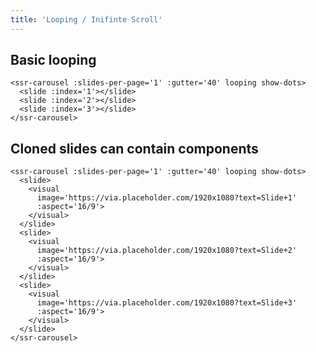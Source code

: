 ```yaml
---
title: 'Looping / Inifinte Scroll'
---
```


## Basic looping

<ssr-carousel :slides-per-page='1' :gutter='40' looping show-dots>
  <slide :index='1'></slide>
  <slide :index='2'></slide>
  <slide :index='3'></slide>
</ssr-carousel>

```vue
<ssr-carousel :slides-per-page='1' :gutter='40' looping show-dots>
  <slide :index='1'></slide>
  <slide :index='2'></slide>
  <slide :index='3'></slide>
</ssr-carousel>
```

## Cloned slides can contain components

<ssr-carousel :slides-per-page='1' :gutter='40' looping show-dots>
  <slide>
    <visual
      image='https://via.placeholder.com/1920x1080?text=Slide+1'
      :aspect='16/9'>
    </visual>
  </slide>
  <slide>
    <visual
      image='https://via.placeholder.com/1920x1080?text=Slide+2'
      :aspect='16/9'>
    </visual>
  </slide>
  <slide>
    <visual
      image='https://via.placeholder.com/1920x1080?text=Slide+3'
      :aspect='16/9'>
    </visual>
  </slide>
</ssr-carousel>

```vue
<ssr-carousel :slides-per-page='1' :gutter='40' looping show-dots>
  <slide>
    <visual
      image='https://via.placeholder.com/1920x1080?text=Slide+1'
      :aspect='16/9'>
    </visual>
  </slide>
  <slide>
    <visual
      image='https://via.placeholder.com/1920x1080?text=Slide+2'
      :aspect='16/9'>
    </visual>
  </slide>
  <slide>
    <visual
      image='https://via.placeholder.com/1920x1080?text=Slide+3'
      :aspect='16/9'>
    </visual>
  </slide>
</ssr-carousel>
```
